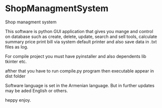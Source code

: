 # ShopManagmentSystem
Shop managment system 

This software is python GUI application that gives you mange and control on database such as create, delete, update, search and sell tools, calculate summary price print bill via system default printer and also save data in .txt files as log. 

For compile project you must have pyinstaller and also dependents lib tkinter etc.

afther that you have to run compile.py program then executable appear in dist folder

Software language is set in the Armenian language.
But in further updates may be aded English or others.

heppy enjoy.
